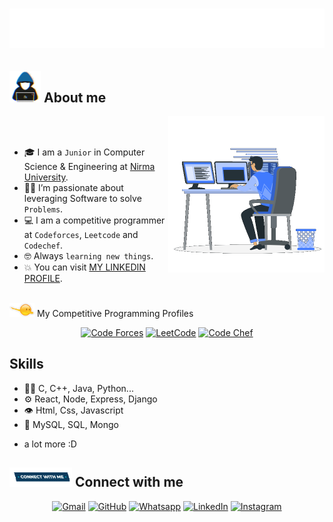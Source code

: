 <h1 align="center">
  <img src="nameKaushalVala.svg" alt="Kaushal vala" />
</h1>
	
## <picture><img src = "about_me.gif" width = 50px></picture> About me

<picture> <img align="right" src="Right_Side.gif" width = 250px></picture>

<br><br>

- 🎓 I am a `Junior` in Computer Science & Engineering at [Nirma University](https://nirmauni.ac.in/).
- :technologist: I’m passionate about leveraging Software to solve `Problems`.
- :computer: I am a competitive programmer at `Codeforces`,  `Leetcode` and  `Codechef`.
- :nerd_face: Always `learning new things`.
- :boom: You can visit [MY LINKEDIN PROFILE](https://www.linkedin.com/in/kaushal-vala-0b2818285/).
<br>
 <picture> <img src="competitive_programming_profile.png" width=40> </picture> My Competitive Programming Profiles

<p align="center">
  <a href="https://codeforces.com/profile/kaushalvala"><img src="https://img.icons8.com/external-tal-revivo-shadow-tal-revivo/50/000000/external-codeforces-programming-competitions-and-contests-programming-community-logo-shadow-tal-revivo.png" alt="Code Forces"/></a>
	<a href="https://leetcode.com/kaushal_vala_/"><img src="https://img.icons8.com/external-tal-revivo-shadow-tal-revivo/50/000000/external-level-up-your-coding-skills-and-quickly-land-a-job-logo-shadow-tal-revivo.png" alt="LeetCode"/></a>
	<a href="https://www.codechef.com/users/kaushalvala138"><img src="https://img.icons8.com/color/50/000000/codechef.png" alt="Code Chef"/></a>

 ## Skills
- 👨‍💻 C, C++, Java, Python...
- ⚙️ React, Node, Express, Django
- 👁️ Html, Css, Javascript
- 💽 MySQL, SQL, Mongo
+ a lot more :D

## <picture> <img src="Connect-with-me.gif" width="100px"> </picture> Connect with me
<p align="center">
	<a href="mailto:kaushalvala1382004@gmail.com"><img img src="https://img.shields.io/badge/gmail-%23EA4335.svg?style=plastic&logo=gmail&logoColor=white" alt="Gmail"/></a>
	<a href="https://github.com/kaushalvala"><img src="https://img.shields.io/badge/github-%23181717.svg?style=plastic&logo=github&logoColor=white" alt="GitHub"/></a>
	<a href="https://wa.me/7600207589"><img src="https://img.shields.io/badge/whatsapp-%2325D366.svg?style=plastic&logo=whatsapp&logoColor=white" alt="Whatsapp"/></a>
	<a href="https://www.linkedin.com/in/kaushal-vala-0b2818285/"><img src="https://img.shields.io/badge/linkedin-%230A66C2.svg?style=plastic&logo=linkedin&logoColor=white" alt="LinkedIn"/></a>
	<a href="https://www.instagram.com/kaushal_vala_/"><img src="https://img.shields.io/badge/instagram-%23E4405F.svg?style=plastic&logo=instagram&logoColor=white" alt="Instagram"/></a>
</p>





